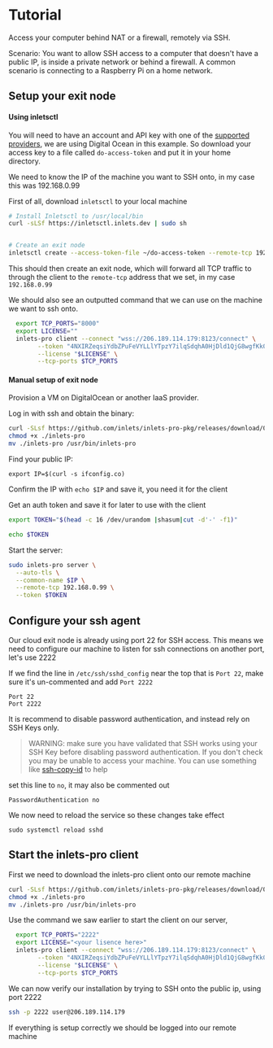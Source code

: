 # Tutorial

Access your computer behind NAT or a firewall, remotely via SSH.

Scenario: You want to allow SSH access to a computer that doesn't have a public IP, is inside a private network or behind
a firewall. A common scenario is connecting to a Raspberry Pi on a home network.



## Setup your exit node

#### Using inletsctl
You will need to have an account and API key with one of the [supported providers](https://github.com/inlets/inletsctl#featuresbacklog), 
we are using Digital Ocean in this example. So download your access key to a file called `do-access-token` and put it in
your home directory.

We need to know the IP of the machine you want to SSH onto, in my case this was 192.168.0.99

First of all, download `inletsctl` to your local machine
```sh
# Install Inletsctl to /usr/local/bin
curl -sLSf https://inletsctl.inlets.dev | sudo sh


# Create an exit node
inletsctl create --access-token-file ~/do-access-token --remote-tcp 192.168.0.99
```
This should then create an exit node, which will forward all TCP traffic to through the client to the `remote-tcp` address
that we set, in my case `192.168.0.99`

We should also see an outputted command that we can use on the machine we want to ssh onto.


```sh 
  export TCP_PORTS="8000"
  export LICENSE=""
  inlets-pro client --connect "wss://206.189.114.179:8123/connect" \
        --token "4NXIRZeqsiYdbZPuFeVYLLlYTpzY7ilqSdqhA0HjDld1QjG8wgfKk04JwX4i6c6F" \
        --license "$LICENSE" \
        --tcp-ports $TCP_PORTS

```


#### Manual setup of exit node
Provision a VM on DigitalOcean or another IaaS provider.

Log in with ssh and obtain the binary:

```sh
curl -SLsf https://github.com/inlets/inlets-pro-pkg/releases/download/0.4.3/inlets-pro > inlets-pro
chmod +x ./inlets-pro
mv ./inlets-pro /usr/bin/inlets-pro
```

Find your public IP:

```
export IP=$(curl -s ifconfig.co)
```

Confirm the IP with `echo $IP` and save it, you need it for the client

Get an auth token and save it for later to use with the client

```sh
export TOKEN="$(head -c 16 /dev/urandom |shasum|cut -d'-' -f1)"

echo $TOKEN
```

Start the server:

```sh
sudo inlets-pro server \
  --auto-tls \
  --common-name $IP \
  --remote-tcp 192.168.0.99 \
  --token $TOKEN
```


## Configure your ssh agent

Our cloud exit node is already using port 22 for SSH access. This means we need to configure our machine to listen
for ssh connections on another port, let's use 2222

If we find the line in  `/etc/ssh/sshd_config` near the top that is `Port 22`, make sure it's un-commented
and add `Port 2222`

```
Port 22
Port 2222
```

It is recommend to disable password authentication, and instead rely on SSH Keys only.

> WARNING: make sure you have validated that SSH works using your SSH Key before disabling password authentication.
> If you don't check you may be unable to access your machine. You can use something like [ssh-copy-id](http://manpages.ubuntu.com/manpages/precise/man1/ssh-copy-id.1.html) 
> to help

set this line to `no`, it may also be commented out
```
PasswordAuthentication no
```

We now need to reload the service so these changes take effect

```
sudo systemctl reload sshd
```

## Start the inlets-pro client

First we need to download the inlets-pro client onto our remote machine 

```sh
curl -SLsf https://github.com/inlets/inlets-pro-pkg/releases/download/0.4.3/inlets-pro > inlets-pro
chmod +x ./inlets-pro
mv ./inlets-pro /usr/bin/inlets-pro
```
Use the command we saw earlier to start the client on our server,

```sh 
  export TCP_PORTS="2222"
  export LICENSE="<your lisence here>"
  inlets-pro client --connect "wss://206.189.114.179:8123/connect" \
        --token "4NXIRZeqsiYdbZPuFeVYLLlYTpzY7ilqSdqhA0HjDld1QjG8wgfKk04JwX4i6c6F" \
        --license "$LICENSE" \
        --tcp-ports $TCP_PORTS
```

We can now verify our installation by trying to SSH onto the public ip, using port 2222

```sh 
ssh -p 2222 user@206.189.114.179
```

If everything is setup correctly we should be logged into our remote machine
